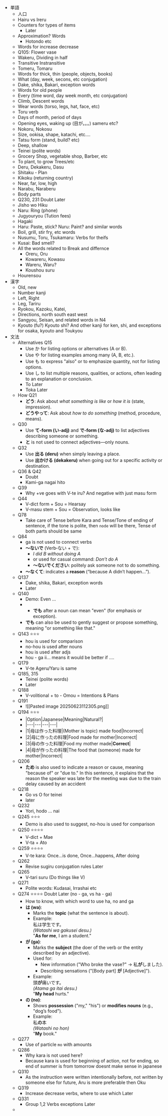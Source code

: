  - 単語
	 - 人口
	 - Hairu vs Ireru
	 - Counters for types of items
		 - Later
	 - Approximation? Words
		 - Hotondo etc
	 - Words for increase decrease
	 - Q105: Flower vase
	 - Wakeru, Dividing in half
	 - Transitive Instransitive
	 - Tomeru, Tomaru
	 - Words for thick, thin (people, objects, books)
	 - What (day, week, secons, etc conjugation)
	 - Dake, shika, Bakari, exception words
	 - Words for old people
	 - Every (time word, day week month, etc conjugation)
	 - Climb, Descent words
	 - Wear words (torso, legs, hat, face, etc)
	 - Toru verb
	 - Days of month, period of days
	 - Opening eyes, waking up (目が。。。) sameru etc?
	 - Nokoru, Nokosu
	 - Size, ookisa, shape, katachi, etc....
	 - Tatsu form (stand, build? etc)
	 - Deep, shallow
	 - Teinei (polite words)
	 - Grocery Shop, vegetable shop, Barber, etc
	 - To plant, to grow Trees/etc
	 - Deru, Dekakeru, Dasu
	 - Shitaku - Plan
	 - Kikoku (returning country)
	 - Near, far, low, high
	 - Narabu, Naraberu
	 - Body parts
	 - Q230, 231 Doubt Later
	 - Jisho wo Hiku
	 - Naru: Ring (phone)
	 - Jugyouryou (Tution fees)
	 - Hagaki
	 - Haru: Paste, stick? Nuru: Paint? and similar words
	 - Boil, grill, stir fry, etc words
	 - Nusumu, Toru, Tsukamaru: Verbs for theifs
	 - Kusai: Bad smell?
	 - All the words related to Break and differnce
		 - Oreru, Oru
		 - Kowareru, Kowasu
		 - Wareru, Waru?
		 - Koushou suru
	 - Hourensou
 - 漢字
	 - Old, new
	 - Number kanji
	 - Left, Right
	 - Leg, Tariru
	 - Ryokou, Kazoku, Katei, 
	 - Directions, north south east west
	 - Sangyou, Seisan, and related words in N4
	 - Kyouto (fu?) Kyouto shi? And other kanji for ken, shi, and exceptions for osaka, kyouto and Toukyou
 - 文法
	 - Alternatives Q15
		 - Use か for listing options or alternatives (A or B).
		 - Use や for listing examples among many (A, B, etc.).
		 - Use も to express "also" or to emphasize quantity, not for listing options.
		 - Use し to list multiple reasons, qualities, or actions, often leading to an explanation or conclusion.
		 - To Later
		 - Toka Later
	 - How Q21
		 -  **どう**: Ask about _what something is like_ or _how it is_ (state, impression).
		 - **どうやって**: Ask about _how to do something_ (method, procedure, means).
	 - Q30
		 - Use **て-form (い-adj)** and **で-form (な-adj)** to list adjectives describing someone or something.
		 - **と** is not used to connect adjectives—only nouns.
	 - Q32
		 - Use **出る (deru)** when simply leaving a place.
		 - Use **出かける (dekakeru)** when going out for a specific activity or destination.
	 - Q36 & Q42
		 - Doubt
		 - Kami-ga nagai hito
	 - Q39
		 - Why +ve goes with V-te iru? And negative with just masu form
	 - Q44
		 - V-dict form + Sou = Hearsay
		 - V-masu stem + Sou = Observation, looks like
	 - Q78
		 - Take care of Tense before Kara and Tense/Tone of ending of sentence, if the tone is polite, then `node` will be there, Tense of both parts should be same
	 - Q84
		 - ga is not used to connect verbs
		 - **～ないで** (Verb‑ない + で):
			 - _I did B without doing A_
			 - or used for casual command: _Don’t do A_
			 - **～ないでください**: politely ask someone not to do something.
		 - **～なくて**: indicates a **reason** (“because A didn’t happen…”).
	 - Q137
		 - Dake, shika, Bakari, exception words
		 - Later
	 - Q140
		 - Demo: Even ...
		 - - **でも** after a noun can mean "even" (for emphasis or exception).
		 - **でも** can also be used to gently suggest or propose something, meaning "or something like that."
	 - Q143 ⭐️⭐️⭐️
		 - hou is used for comparison
		 - no-hou is used after nouns
		 - hou is used after adjs
		 - hou - ga ii... means it would be better if ....
	 - Q179
		 - V-te Ageru/Yaru is same
	 - Q185, 315
		 - Teinei (polite words)
		 - Later
	 - Q188
		 - V-volitional + to - Omou = Intentions & Plans
	 - Q191
		 - ![[Pasted image 20250623112305.png]]
	 - Q194 ⭐️⭐️⭐️
		 - |Option|Japanese|Meaning|Natural?|
		 - |---|---|---|---|
		 - |1|母は作った料理|(Mother is topic) made food|Incorrect|
		 - |2|母に作ったの料理|Food made for mother|Incorrect|
		 - |3|母の作った料理|Food my mother made|**Correct**|
		 - |4|母が作ったの料理|The food that (someone) made for mother|Incorrect|
	 - Q206
		 - **ため** is also used to indicate a reason or cause, meaning "because of" or "due to." In this sentence, it explains that the reason the speaker was late for the meeting was due to the train delay caused by an accident
	 - Q218
		 - Go vs O for teinei
		 - later
	 - Q232
		 - Yori, hodo ... nai
	 - Q245 ⭐️⭐️⭐️
		 - Demo is also used to suggest, no-hou is used for comparison
	 - Q250 ⭐️⭐️⭐️⭐️
		 - V-dict + Mae  
		 - V-ta + Ato 
	 - Q259 ⭐️⭐️⭐️⭐️
		 - V-te kara: Once...is done, Once...happens, After doing 
	 - Q262
		 - Revise sugiru conjugation rules Later
	 - Q265
		 - V-tari suru (Do things like V)
	 - Q271
		 - Polite words: Kudasai, Irrashai etc
	 - Q274 ⭐️⭐️⭐️⭐️ Doubt Later (no - ga, vs ha - ga)
		 - How to know, with which word to use ha, no and ga
		 - **は (wa)**:
		    - Marks the **topic** (what the sentence is about).
		    - Example:  
		        私は学生です。  
		        _(Watashi wa gakusei desu.)_  
		        "**As for me**, I am a student."
		-  **が (ga)**:
		    - Marks the **subject** (the doer of the verb or the entity described by an adjective).
		    - Used for:
		        - New information ("Who broke the vase?" → 私**が**しました).
		        - Describing sensations ("[Body part] **が** [Adjective]").
		    - Example:  
		        頭**が**痛いです。  
		        _(Atama ga itai desu.)_  
		        "**My head** hurts."
		-  **の (no)**:
		    - Shows **possession** ("my," "his") or **modifies nouns** (e.g., "dog’s food").
		    - Example:  
		        私**の**本  
		        _(Watashi no hon)_  
		        "**My** book."
	 - Q277
		 - Use of particle `mo` with amounts
	 - Q286
		 - Why kara is not used here?
		 - Because kara is used for beginning of action, not for ending, so end of summer is from tomorrow doesnt make sense in japanese
	 - Q310
		 - As the instruction were written intentionally before, not written by someone else for future, Aru is more preferable then Oku
	 - Q319
		 - Increase decrease verbs, where to use which Later
	 - Q331
		 - Group 1,2 Verbs exceptions Later
	 - 